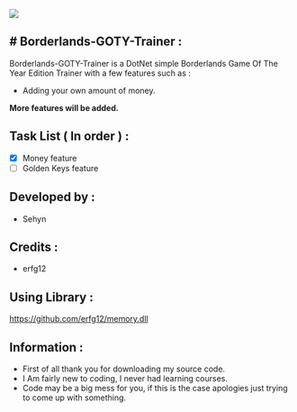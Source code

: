 

![](Images/FormPicture.png)



## # Borderlands-GOTY-Trainer :
Borderlands-GOTY-Trainer is a DotNet simple Borderlands Game Of The Year Edition Trainer with a few features such as :
* Adding your own amount of money.

**More features will be added.**

## Task List ( In order ) :

- [x] Money feature
- [ ] Golden Keys feature

## Developed by :
* Sehyn

## Credits : 
* erfg12

## Using Library :
https://github.com/erfg12/memory.dll

## Information :
* First of all thank you for downloading my source code.
* I Am fairly new to coding, I never had learning courses.
* Code may be a big mess for you, if this is the case apologies just trying to come up with something.
